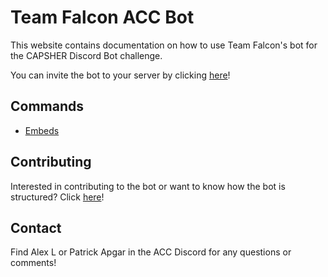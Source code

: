 # Team Falcon ACC Bot

This website contains documentation on how to use Team Falcon's bot for the CAPSHER Discord Bot challenge.

You can invite the bot to your server by clicking [here](https://discord.com/api/oauth2/authorize?client_id=763929491088736277&permissions=518208&scope=bot)!

## Commands
* [Embeds](embed)

## Contributing
Interested in contributing to the bot or want to know how the bot is structured? Click [here](contributing)!

## Contact
Find Alex L or Patrick Apgar in the ACC Discord for any questions or comments!
